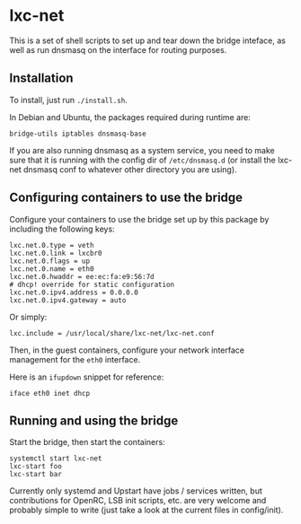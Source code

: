 # lxc-net

This is a set of shell scripts to set up and tear down the bridge inteface, as well as run dnsmasq on the interface for routing purposes.

## Installation

To install, just run `./install.sh`.

In Debian and Ubuntu, the packages required during runtime are:

    bridge-utils iptables dnsmasq-base

If you are also running dnsmasq as a system service, you need to make sure that it is running with the config dir of `/etc/dnsmasq.d` (or install the lxc-net dnsmasq conf to whatever other directory you are using).

## Configuring containers to use the bridge

Configure your containers to use the bridge set up by this package by including the following keys:

    lxc.net.0.type = veth
    lxc.net.0.link = lxcbr0
    lxc.net.0.flags = up
    lxc.net.0.name = eth0
    lxc.net.0.hwaddr = ee:ec:fa:e9:56:7d
    # dhcp! override for static configuration
    lxc.net.0.ipv4.address = 0.0.0.0
    lxc.net.0.ipv4.gateway = auto

Or simply:

    lxc.include = /usr/local/share/lxc-net/lxc-net.conf

Then, in the guest containers, configure your network interface management for the `eth0` interface.

Here is an `ifupdown` snippet for reference:

    iface eth0 inet dhcp

## Running and using the bridge

Start the bridge, then start the containers:

    systemctl start lxc-net
    lxc-start foo
    lxc-start bar

Currently only systemd and Upstart have jobs / services written, but contributions for OpenRC, LSB init scripts, etc. are very welcome and probably simple to write (just take a look at the current files in config/init).
